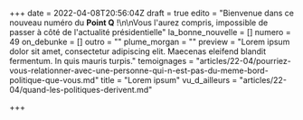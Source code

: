 +++
date = 2022-04-08T20:56:04Z
draft = true
edito = "Bienvenue dans ce nouveau numéro du **Point Q** !\n\nVous l'aurez compris, impossible de passer à côté de l'actualité présidentielle"
la_bonne_nouvelle = []
numero = 49
on_debunke = []
outro = ""
plume_morgan = ""
preview = "Lorem ipsum dolor sit amet, consectetur adipiscing elit. Maecenas eleifend blandit fermentum. In quis mauris turpis."
temoignages = "articles/22-04/pourriez-vous-relationner-avec-une-personne-qui-n-est-pas-du-meme-bord-politique-que-vous.md"
title = "Lorem ipsum"
vu_d_ailleurs = "articles/22-04/quand-les-politiques-derivent.md"

+++
